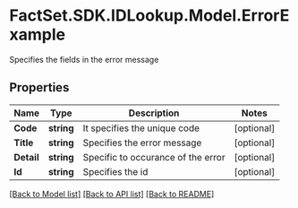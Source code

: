 # FactSet.SDK.IDLookup.Model.ErrorExample
Specifies the fields in the error message

## Properties

Name | Type | Description | Notes
------------ | ------------- | ------------- | -------------
**Code** | **string** | It specifies the unique code | [optional] 
**Title** | **string** |  Specifies the error message | [optional] 
**Detail** | **string** |  Specific to occurance of the error | [optional] 
**Id** | **string** | Specifies the id | [optional] 

[[Back to Model list]](../README.md#documentation-for-models) [[Back to API list]](../README.md#documentation-for-api-endpoints) [[Back to README]](../README.md)

